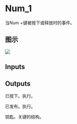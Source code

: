 # Num_1

当Num +键被按下或释放时的事件。

## 图示

![]($-20221218-19262467.png)

## Inputs

## Outputs

已按下。执行。

已发布。执行。

钥匙。关键的结构。
